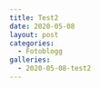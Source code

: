 ```yaml
---
title: Test2
date: 2020-05-08
layout: post
categories:
  - Fotoblogg
galleries:
  - 2020-05-08-test2
---
```

